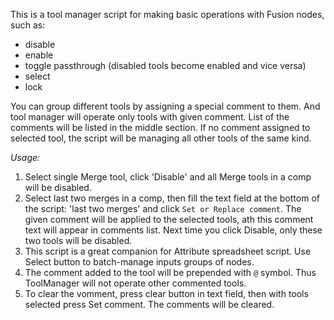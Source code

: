 This is a tool manager script for making basic operations with Fusion nodes, such as:

* disable
* enable
* toggle passthrough (disabled tools become enabled and vice versa)
* select 
* lock

You can group different tools by assigning a special comment to them. And tool manager will operate only tools with given comment. List of the comments will be listed in the middle section. If no comment assigned to selected tool, the script will be managing all other tools of the same kind. 

_Usage:_

1. Select single Merge tool, click 'Disable' and all Merge tools in a comp will be disabled.
2. Select last two merges in a comp, then fill the text field at the bottom of the script: 'last two merges' and click `Set or Replace comment`. The given comment will be applied to the selected tools, ath this comment text will appear in comments list. Next time you click Disable, only these two tools will be disabled. 
3. This script is a great companion for Attribute spreadsheet script. Use Select button to batch-manage inputs groups of nodes.
4. The comment added to the tool will be prepended with `@` symbol. Thus ToolManager will not operate other commented tools. 
5. To clear the vomment, press clear button in text field, then with tools selected press Set comment. The comments will be cleared.